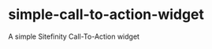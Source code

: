 simple-call-to-action-widget
============================

A simple Sitefinity Call-To-Action widget
